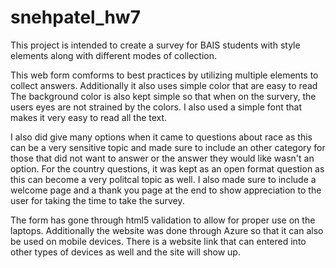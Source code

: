 # snehpatel_hw7
This project is intended to create a survey for BAIS students with style elements along with different modes of collection.

This web form comforms to best practices by utilizing multiple elements to collect answers. Additionally it also uses simple color that are easy to read The background color is also kept simple so that when on the survery, the users eyes are not strained by the colors. I also used a simple font that makes it very easy to read all the text. 

I also did give many options when it came to questions about race as this can be a very sensitive topic and made sure to include an other category for those that did not want to answer or the answer they would like wasn't an option. For the country questions, it was kept as an open format question as this can become a very politcal topic as well. I also made sure to include a welcome page and a thank you page at the end to show appreciation to the user for taking the time to take the survey.

The form has gone through html5 validation to allow for proper use on the laptops. Additionally the website was done through Azure so that it can also be used on mobile devices. There is a website link that can entered into other types of devices as well and the site will show up. 
